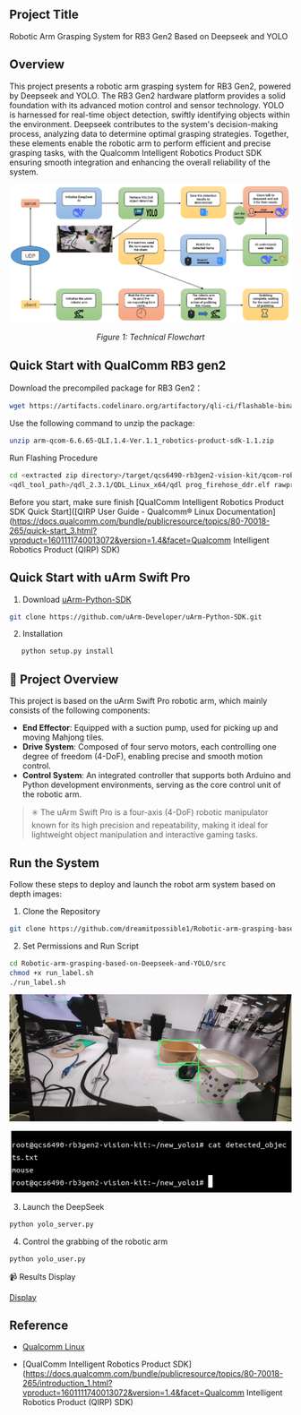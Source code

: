 ## Project Title
Robotic Arm Grasping System for RB3 Gen2 Based on Deepseek and YOLO

## Overview
This project presents a robotic arm grasping system for RB3 Gen2, powered by Deepseek and YOLO. The RB3 Gen2 hardware platform provides a solid foundation with its advanced motion control and sensor technology. YOLO is harnessed for real-time object detection, swiftly identifying objects within the environment. Deepseek contributes to the system's decision-making process, analyzing data to determine optimal grasping strategies. Together, these elements enable the robotic arm to perform efficient and precise grasping tasks, with the Qualcomm Intelligent Robotics Product SDK ensuring smooth integration and enhancing the overall reliability of the system.

 <p align="center"> <img src="https://github.com/dreamitpossible1/Robotic-arm-grasping-based-on-Deepseek-and-YOLO/blob/main/results/Technical%20flowchart.png" />
<p align="center"><i>Figure 1: Technical Flowchart</i></p>

## Quick Start with QualComm RB3 gen2
Download the precompiled package for RB3 Gen2：

```bash
wget https://artifacts.codelinaro.org/artifactory/qli-ci/flashable-binaries/qirpsdk/qcs6490-rb3gen2-vision-kit/arm-qcom-6.6.65-QLI.1.4-Ver.1.1_robotics-product-sdk-1.1.zip
```

Use the following command to unzip the package:
```bash
unzip arm-qcom-6.6.65-QLI.1.4-Ver.1.1_robotics-product-sdk-1.1.zip
```
 Run Flashing Procedure

```bash
cd <extracted zip directory>/target/qcs6490-rb3gen2-vision-kit/qcom-robotics-full-image
<qdl_tool_path>/qdl_2.3.1/QDL_Linux_x64/qdl prog_firehose_ddr.elf rawprogram*.xml patch*.xml
```


Before you start, make sure finish [QualComm Intelligent Robotics Product SDK Quick Start]([QIRP User Guide - Qualcomm® Linux Documentation](https://docs.qualcomm.com/bundle/publicresource/topics/80-70018-265/quick-start_3.html?vproduct=1601111740013072&version=1.4&facet=Qualcomm Intelligent Robotics Product (QIRP) SDK)


## Quick Start with uArm Swift Pro

1. Download [uArm-Python-SDK](https://github.com/uArm-Developer/uArm-Python-SDK.git)


```bash
git clone https://github.com/uArm-Developer/uArm-Python-SDK.git
```
2. Installation
```bash
   python setup.py install
```

## 🦾 Project Overview

This project is based on the uArm Swift Pro robotic arm, which mainly consists of the following components:

- **End Effector**: Equipped with a suction pump, used for picking up and moving Mahjong tiles.
- **Drive System**: Composed of four servo motors, each controlling one degree of freedom (4-DoF), enabling precise and smooth motion control.
- **Control System**: An integrated controller that supports both Arduino and Python development environments, serving as the core control unit of the robotic arm.
 
> ✳️ The uArm Swift Pro is a four-axis (4-DoF) robotic manipulator known for its high precision and repeatability, making it ideal for lightweight object manipulation and interactive gaming tasks.

## Run the System
Follow these steps to deploy and launch the robot arm system based on depth images:
1. Clone the Repository
```bash
git clone https://github.com/dreamitpossible1/Robotic-arm-grasping-based-on-Deepseek-and-YOLO.git
```
2. Set Permissions and Run Script
```bash
cd Robotic-arm-grasping-based-on-Deepseek-and-YOLO/src
chmod +x run_label.sh
./run_label.sh
```

<p align="center"> <img src="https://github.com/dreamitpossible1/Robotic-arm-grasping-based-on-Deepseek-and-YOLO/blob/main/results/4.jpg" alt="Script Step 1" /> </p> <p align="center"> <img src="https://github.com/dreamitpossible1/Robotic-arm-grasping-based-on-Deepseek-and-YOLO/blob/main/results/5.png" alt="Script Step 2" /> </p>

3. Launch the DeepSeek
```bash
python yolo_server.py
```

4. Control the grabbing of the robotic arm
```bash
python yolo_user.py
```

📹 Results Display

[Display](https://github.com/dreamitpossible1/Robotic-arm-grasping-based-on-Deepseek-and-YOLO/blob/main/results/Robotic-arm-grasping-based-on-Deepseek-and-YOLO.mp4)

## Reference

- [Qualcomm Linux](https://www.qualcomm.com/developer/software/qualcomm-linux)

- [QualComm Intelligent Robotics Product SDK](https://docs.qualcomm.com/bundle/publicresource/topics/80-70018-265/introduction_1.html?vproduct=1601111740013072&version=1.4&facet=Qualcomm Intelligent Robotics Product (QIRP) SDK)
